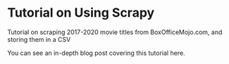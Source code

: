 # Tutorial on Using Scrapy
Tutorial on scraping 2017-2020 movie titles from BoxOfficeMojo.com, and storing them in a CSV

You can see an in-depth blog post covering this tutorial here.
